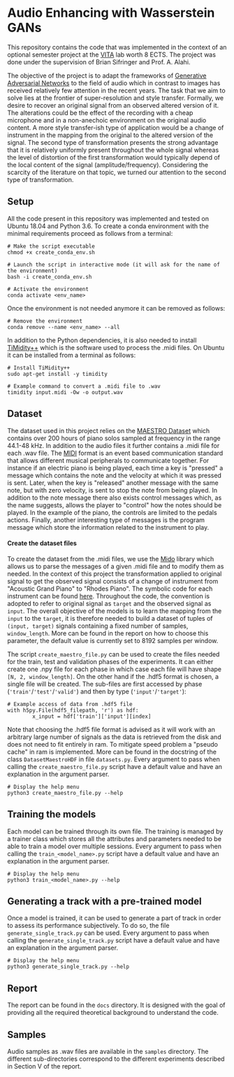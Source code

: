 # Audio Enhancing with Wasserstein GANs
This repository contains the code that was implemented in the context of an optional semester project at the 
[VITA](https://www.epfl.ch/labs/vita/) lab worth 8 ECTS. The project was done under the supervision of 
Brian Sifringer and Prof. A. Alahi.

The objective of the project is to adapt the frameworks of [Generative Adversarial Networks](https://papers.nips.cc/paper/5423-generative-adversarial-nets.pdf)
to the field of audio which in contrast to images has received relatively few attention in the recent years. The task
that we aim to solve lies at the frontier of super-resolution and style transfer. Formally, we desire to recover an
original signal from an observed altered version of it. The alterations could be the effect of the recording with a
cheap microphone and in a non-anechoic environment on the original audio content. A more style transfer-ish type of
application would be a change of instrument in the mapping from the original to the altered version of the signal. The
second type of transformation presents the strong advantage that it is relatively uniformly present throughout the whole
signal whereas the level of distortion of the first transformation would typically depend of the local content of the 
signal (amplitude/frequency). Considering the scarcity of the literature on that topic, we turned our attention to the 
second type of transformation.
 
## Setup
All the code present in this repository was implemented and tested on Ubuntu 18.04 and Python 3.6.
To create a conda environment with the minimal requirements proceed as follows from a terminal:
```
# Make the script executable
chmod +x create_conda_env.sh

# Launch the script in interactive mode (it will ask for the name of the environment)
bash -i create_conda_env.sh

# Activate the environment
conda activate <env_name>
```
Once the environment is not needed anymore it can be removed as follows:
```
# Remove the environment
conda remove --name <env_name> --all
```
In addition to the Python dependencies, it is also needed to install [TiMidity++](http://ccrma.stanford.edu/planetccrma/man/man1/timidity.1.html)
which is the software used to process the .midi files. On Ubuntu it can be installed from a terminal as follows:
```
# Install TiMidity++
sudo apt-get install -y timidity

# Example command to convert a .midi file to .wav
timidity input.midi -Ow -o output.wav
```

## Dataset 
The dataset used in this project relies on the [MAESTRO Dataset](https://magenta.tensorflow.org/datasets/maestro) which
contains over 200 hours of piano solos sampled at frequency in the range 44.1-48 kHz. In addition to the audio files it 
further contains a .midi file for each .wav file. The [MIDI](https://www.noterepeat.com/articles/how-to/213-midi-basics-common-terms-explained)
format is an event based communication standard that allows different musical peripherals to communicate together. For 
instance if an electric piano is being played, each time a key is "pressed" a message which contains the note and the 
velocity at which it was pressed is sent. Later, when the key is "released" another message with the same note, but 
with zero velocity, is sent to stop the note from being played. In addition to the note message there also exists 
control messages which, as the name suggests, allows the player to "control" how the notes should be played. In the 
example of the piano, the controls are limited to the pedals actions. Finally, another interesting type of messages is 
the program message which store the information related to the instrument to play.

#### Create the dataset files
To create the dataset from the .midi files, we use the [Mido](https://mido.readthedocs.io/en/latest/) library which 
allows us to parse the messages of a given .midi file and to modify them as needed. In the context of this project the 
transformation applied to original signal to get the observed signal consists of a change of instrument from 
"Acoustic Grand Piano" to "Rhodes Piano". The symbolic code for each instrument can be found [here](http://www.ccarh.org/courses/253/handout/gminstruments/). 
Throughout the code, the convention is adopted to refer to original signal as ``target`` and the observed signal as 
``input``. The overall objective of the models is to learn the mapping from the ``input`` to the ``target``, it is 
therefore needed to build a dataset of tuples of ``(input, target)`` signals containing a fixed number of samples, 
``window_length``. More can be found in the report on how to choose this parameter, the default value is currently set
 to 8192 samples per window.
 
The script ``create_maestro_file.py`` can be used to create the files needed for the train, test and validation phases 
of the experiments. It can either create one .npy file for each phase in which case each file will have shape 
``[N, 2, window_length]``. On the other hand if the .hdf5 format is chosen, a single file will be created. The sub-files
 are first accessed by phase (``'train'``/``'test'``/``'valid'``) and then by type (``'input'``/``'target'``):
```
# Example access of data from .hdf5 file
with h5py.File(hdf5_filepath, 'r') as hdf:
        x_input = hdf['train']['input'][index]
``` 

Note that choosing the .hdf5 file format is advised as it will work with an arbitrary large number of signals as the
data is retrieved from the disk and does not need to fit entirely in ram. To mitigate speed problem a "pseudo cache" in 
ram is implemented. More can be found in the docstring of the class ``DatasetMaestroHDF`` in file ``datasets.py``. 
Every argument to pass when calling the ``create_maestro_file.py`` script have a default value and have an explanation 
in the argument parser.
```
# Display the help menu
python3 create_maestro_file.py --help
```

## Training the models
Each model can be trained through its own file. The training is managed by a trainer class which stores all the 
attributes and parameters needed to be able to train a model over multiple sessions. Every argument to pass when 
calling the ``train_<model_name>.py`` script have a default value and have an explanation in the argument parser.
```
# Display the help menu
python3 train_<model_name>.py --help
```

## Generating a track with a pre-trained model
Once a model is trained, it can be used to generate a part of track in order to assess its performance subjectively.
To do so, the file ``generate_single_track.py`` can be used. Every argument to pass when calling the 
``generate_single_track.py`` script have a default value and have an explanation in the argument parser.
```
# Display the help menu
python3 generate_single_track.py --help 
```

## Report
The report can be found in the ```docs``` directory. It is designed with the goal of providing all the required theoretical
background to understand the code.

## Samples
Audio samples as .wav files are available in the ```samples``` directory. The different sub-directories correspond to
the different experiments described in Section V of the report.